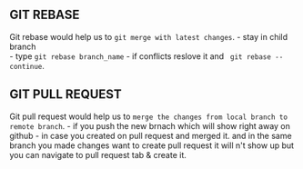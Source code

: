 




## GIT REBASE 
Git rebase would help us to `git merge with latest changes`.
    - stay in child branch    
    - type `git rebase branch_name`
    - if conflicts  reslove it and ` git rebase --continue`.
## GIT PULL REQUEST 
Git pull request would help us to `merge the changes from local branch to remote branch`.
    - if you push the new brnach which will show right away on github
    - in case you created on pull request and merged it. and in the same branch you made changes want to create pull request 
        it will n't show up but you can navigate to pull request tab & create it. 

